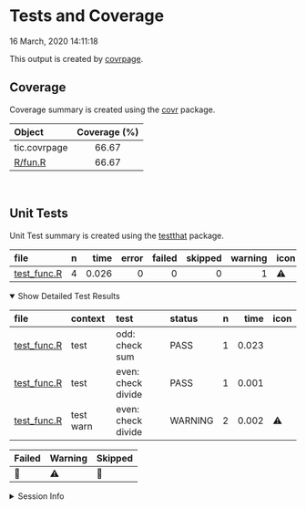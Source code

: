 Tests and Coverage
================
16 March, 2020 14:11:18

This output is created by
[covrpage](https://github.com/metrumresearchgroup/covrpage).

## Coverage

Coverage summary is created using the
[covr](https://github.com/r-lib/covr) package.

| Object                | Coverage (%) |
| :-------------------- | :----------: |
| tic.covrpage          |    66.67     |
| [R/fun.R](../R/fun.R) |    66.67     |

<br>

## Unit Tests

Unit Test summary is created using the
[testthat](https://github.com/r-lib/testthat)
package.

| file                                 | n |  time | error | failed | skipped | warning | icon |
| :----------------------------------- | -: | ----: | ----: | -----: | ------: | ------: | :--- |
| [test\_func.R](testthat/test_func.R) | 4 | 0.026 |     0 |      0 |       0 |       1 | ⚠️   |

<details open>

<summary> Show Detailed Test Results
</summary>

| file                                     | context   | test               | status  | n |  time | icon |
| :--------------------------------------- | :-------- | :----------------- | :------ | -: | ----: | :--- |
| [test\_func.R](testthat/test_func.R#)    | test      | odd: check sum     | PASS    | 1 | 0.023 |      |
| [test\_func.R](testthat/test_func.R#)    | test      | even: check divide | PASS    | 1 | 0.001 |      |
| [test\_func.R](testthat/test_func.R#L22) | test warn | even: check divide | WARNING | 2 | 0.002 | ⚠️   |

| Failed | Warning | Skipped |
| :----- | :------ | :------ |
| 🛑      | ⚠️      | 🔶       |

</details>

<details>

<summary> Session Info
</summary>

| Field    | Value                         |                                                                                                                                                                                                                                  |
| :------- | :---------------------------- | -------------------------------------------------------------------------------------------------------------------------------------------------------------------------------------------------------------------------------- |
| Version  | R version 3.6.2 (2017-01-27)  |                                                                                                                                                                                                                                  |
| Platform | x86\_64-pc-linux-gnu (64-bit) | <a href="https://travis-ci.org/ropenscilabs/tic.covrpage/jobs/663080758" target="_blank"><span title="Built on Travis">![](https://github.com/metrumresearchgroup/covrpage/blob/master/inst/logo/travis.png?raw=true)</span></a> |
| Running  | Ubuntu 16.04.6 LTS            |                                                                                                                                                                                                                                  |
| Language | en\_US                        |                                                                                                                                                                                                                                  |
| Timezone | UTC                           |                                                                                                                                                                                                                                  |

| Package  | Version |
| :------- | :------ |
| testthat | 2.3.2   |
| covr     | 3.5.0   |
| covrpage | 0.0.70  |

</details>

<!--- Final Status : skipped/warning --->
